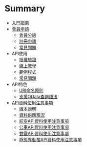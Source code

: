 # Summary

* [入門指南](README.md)
* [會員申請](hui-yuan-shen-qing.md)
  * [會員分級](member/MemberType.md)
  * [註冊申請](member/GoRegister.md)
  * [常見問題](member/MemberFAQ.md)
* API使用
  * [授權驗證](api/HMac.md)
  * [線上教學](api/Demo.md)
  * [範例程式](api/Code.md)
  * [常見問題](api/FAQ.md)
* API特色
  * [URI命名原則](api/URI.md)
  * [支援OData查詢語法](api/OData.md)
* [API資料使用注意事項](apizi-liao-shi-yong-zhu-yi-shi-xiang.md)
  * [版本說明](FAQ/Version.md)
  * [資料供應現況](FAQ/SupplyStatus.md)
  * [航空API資料使用注意事項](FAQ/Aviation.md)
  * [公車API資料使用注意事項](FAQ/Bus.md)
  * [雙鐵API資料使用注意事項](FAQ/Rail.md)
  * [靜態異動檔API資料使用注意事項](FAQ/Variation.md)

